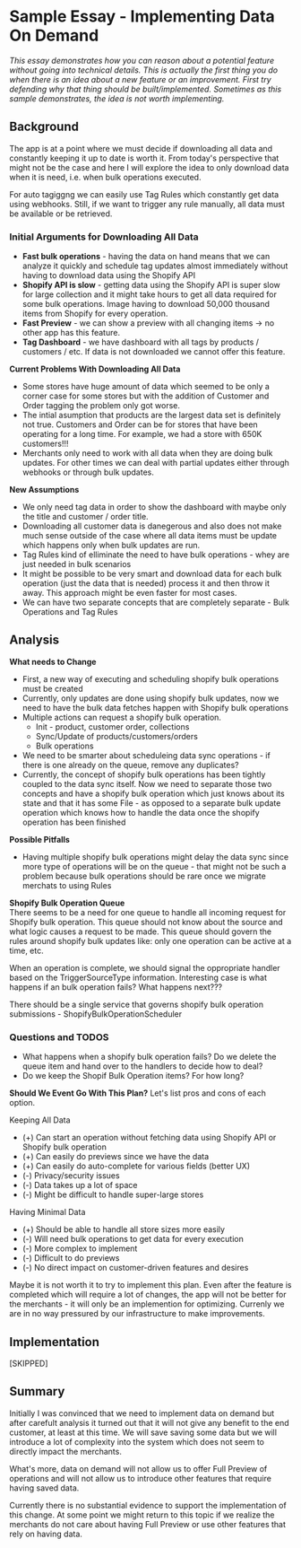 # Sample Essay - Implementing Data On Demand
*This essay demonstrates how you can reason about a potential feature without going into technical details. This is actually the first thing you do when there is an idea about a new feature or an improvement. First try defending why that thing should be built/implemented. Sometimes as this sample demonstrates, the idea is not worth implementing.*

## Background
The app is at a point where we must decide if downloading all data and constantly keeping it up to date is worth it. From today's perspective that might not be the case and here I will explore the idea to only download data when it is need, i.e. when bulk operations executed. 

For auto tagiggng we can easily use Tag Rules which constantly get data using webhooks. Still, if we want to trigger any rule manually, all data must be available or be retrieved.

### Initial Arguments for Downloading All Data
- **Fast bulk operations** - having the data on hand means that we can analyze it quickly and schedule tag updates almost immediately without having to download data using the Shopify API
- **Shopify API is slow** - getting data using the Shopify API is super slow for large collection and it might take hours to get all data required for some bulk operations. Image having to download 50,000 thousand items from Shopify for every operation.
- **Fast Preview** - we can show a preview with all changing items -> no other app has this feature.
- **Tag Dashboard** - we have dashboard with all tags by products / customers / etc. If data is not downloaded we cannot offer this feature.

**Current Problems With Downloading All Data**
- Some stores have huge amount of data which seemed to be only a corner case for some stores but with the addition of Customer and Order tagging the problem only got worse.
- The intial asumption that products are the largest data set is definitely not true. Customers and Order can be for stores that have been operating for a long time. For example, we had a store with 650K customers!!!
- Merchants only need to work with all data when they are doing bulk updates. For other times we can deal with partial updates either through webhooks or through bulk updates. 

**New Assumptions**
- We only need tag data in order to show the dashboard with maybe only the title and customer / order title.
- Downloading all customer data is danegerous and also does not make much sense outside of the case where all data items must be update which happens only when bulk updates are run.
- Tag Rules kind of elliminate the need to have bulk operations - whey are just needed in bulk scenarios
- It might be possible to be very smart and download data for each bulk operation (just the data that is needed) process it and then throw it away. This approach might be even faster for most cases. 
- We can have two separate concepts that are completely separate - Bulk Operations and Tag Rules

## Analysis

**What needs to Change**

- First, a new way of executing and scheduling shopify bulk operations must be created
- Currently, only updates are done using shopify bulk updates, now we need to have the bulk data fetches happen with Shopify bulk operations
- Multiple actions can request a shopify bulk operation.
    - Init - product, customer order, collections
    - Sync/Update of products/customers/orders
    - Bulk operations
- We need to be smarter about scheduleing data sync operations - if there is one already on the queue, remove any duplicates?
- Currently, the concept of shopify bulk operations has been tightly coupled to the data sync itself. Now we need to separate those two concepts and have a shopify bulk operation which just knows about its state and that it has some File - as opposed to a separate bulk update operation which knows how to handle the data once the shopify operation has been finished

**Possible Pitfalls**
- Having multiple shopify bulk operations might delay the data sync since more type of operations will be on the queue - that might not be such a problem because bulk operations should be rare once we migrate merchats to using Rules

**Shopify Bulk Operation Queue**  
There seems to be a need for one queue to handle all incoming request for Shopify bulk operation.
This queue should not know about the source and what logic causes a request to be made. This queue should govern the rules around shopify bulk updates like: only one operation can be active at a time, etc.

When an operation is complete, we should signal the oppropriate handler based on the TriggerSourceType information. Interesting case is what happens if an bulk operation fails? What happens next???

There should be a single service that governs shopify bulk operation submissions - ShopifyBulkOperationScheduler

### Questions and TODOS
- What happens when a shopify bulk operation fails? Do we delete the queue item and hand over to the handlers to decide how to deal?
- Do we keep the Shopif Bulk Operation items? For how long?

**Should We Event Go With This Plan?**
Let's list pros and cons of each option. 

Keeping All Data  
- (+) Can start an operation without fetching data using Shopify API or Shopify bulk operation  
- (+) Can easily do previews since we have the data 
- (+) Can easily do auto-complete for various fields (better UX) 
- (-) Privacy/security issues  
- (-) Data takes up a lot of space  
- (-) Might be difficult to handle super-large stores

Having Minimal Data
- (+) Should be able to handle all store sizes more easily
- (-) Will need bulk operations to get data for every execution
- (-) More complex to implement
- (-) Difficult to do previews
- (-) No direct impact on customer-driven features and desires

Maybe it is not worth it to try to implement this plan. Even after the feature is completed which will require a lot of changes, the app will not be better for the merchants - it will only be an implemention for optimizing. Currenly we are in no way pressured by our infrastructure to make improvements.

## Implementation
[SKIPPED]

## Summary
Initially I was convinced that we need to implement data on demand but after carefult analysis it turned out that it will not give any benefit to the end customer, at least at this time. We will save saving some data but we will introduce a lot of complexity into the system which does not seem to directly impact the merchants. 

What's more, data on demand will not allow us to offer Full Preview of operations and will not allow us to introduce other features that require having saved data.

Currently there is no substantial evidence to support the implementation of this change.
At some point we might return to this topic if we realize the merchants do not care about having Full Preview or use other features that rely on having data.

